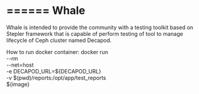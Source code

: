 ======
Whale
======

Whale is intended to provide the community with a testing toolkit based on Stepler framework that is capable of perform testing of tool to manage lifecycle of Ceph cluster named Decapod.

How to run docker container:
docker run \
  --rm \
  --net=host \
  -e DECAPOD_URL=${DECAPOD_URL} \
  -v $(pwd)/reports:/opt/app/test_reports \
  ${image}
